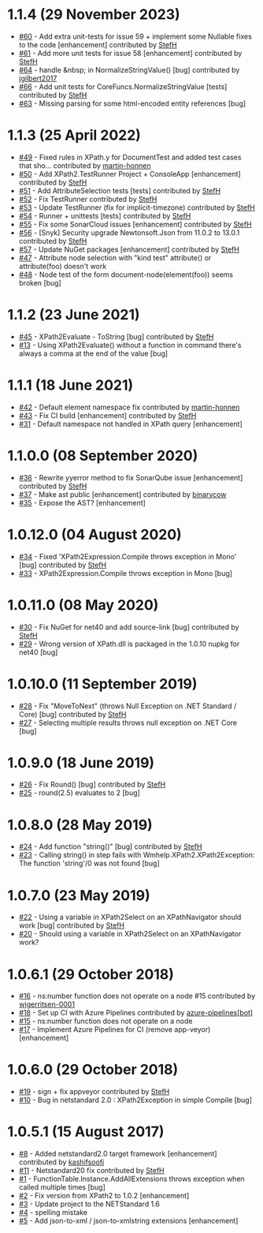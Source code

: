 # 1.1.4 (29 November 2023)
- [#60](https://github.com/StefH/XPath2.Net/pull/60) - Add extra unit-tests for issue 59 + implement some Nullable fixes to the code [enhancement] contributed by [StefH](https://github.com/StefH)
- [#61](https://github.com/StefH/XPath2.Net/pull/61) - Add more unit tests for issue 58 [enhancement] contributed by [StefH](https://github.com/StefH)
- [#64](https://github.com/StefH/XPath2.Net/pull/64) - handle &amp;nbsp; in NormalizeStringValue() [bug] contributed by [jgilbert2017](https://github.com/jgilbert2017)
- [#66](https://github.com/StefH/XPath2.Net/pull/66) - Add unit tests for CoreFuncs.NormalizeStringValue [tests] contributed by [StefH](https://github.com/StefH)
- [#63](https://github.com/StefH/XPath2.Net/issues/63) - Missing parsing for some html-encoded entity references [bug]

# 1.1.3 (25 April 2022)
- [#49](https://github.com/StefH/XPath2.Net/pull/49) - Fixed rules in XPath.y for DocumentTest and added test cases that sho&#8230; contributed by [martin-honnen](https://github.com/martin-honnen)
- [#50](https://github.com/StefH/XPath2.Net/pull/50) - Add XPath2.TestRunner Project + ConsoleApp [enhancement] contributed by [StefH](https://github.com/StefH)
- [#51](https://github.com/StefH/XPath2.Net/pull/51) - Add AttributeSelection tests [tests] contributed by [StefH](https://github.com/StefH)
- [#52](https://github.com/StefH/XPath2.Net/pull/52) - Fix TestRunner contributed by [StefH](https://github.com/StefH)
- [#53](https://github.com/StefH/XPath2.Net/pull/53) - Update TestRunner (fix for implicit-timezone) contributed by [StefH](https://github.com/StefH)
- [#54](https://github.com/StefH/XPath2.Net/pull/54) - Runner + unittests [tests] contributed by [StefH](https://github.com/StefH)
- [#55](https://github.com/StefH/XPath2.Net/pull/55) - Fix some SonarCloud issues [enhancement] contributed by [StefH](https://github.com/StefH)
- [#56](https://github.com/StefH/XPath2.Net/pull/56) - [Snyk] Security upgrade Newtonsoft.Json from 11.0.2 to 13.0.1 contributed by [StefH](https://github.com/StefH)
- [#57](https://github.com/StefH/XPath2.Net/pull/57) - Update NuGet packages [enhancement] contributed by [StefH](https://github.com/StefH)
- [#47](https://github.com/StefH/XPath2.Net/issues/47) - Attribute node selection with &quot;kind test&quot; attribute() or attribute(foo) doesn't work
- [#48](https://github.com/StefH/XPath2.Net/issues/48) - Node test of the form document-node(element(foo)) seems broken [bug]

# 1.1.2 (23 June 2021)
- [#45](https://github.com/StefH/XPath2.Net/pull/45) - XPath2Evaluate - ToString [bug] contributed by [StefH](https://github.com/StefH)
- [#13](https://github.com/StefH/XPath2.Net/issues/13) - Using XPath2Evaluate() without a function in command there's always a comma at the end of the value [bug]

# 1.1.1 (18 June 2021)
- [#42](https://github.com/StefH/XPath2.Net/pull/42) - Default element namespace fix contributed by [martin-honnen](https://github.com/martin-honnen)
- [#43](https://github.com/StefH/XPath2.Net/pull/43) - Fix CI build [enhancement] contributed by [StefH](https://github.com/StefH)
- [#31](https://github.com/StefH/XPath2.Net/issues/31) - Default namespace not handled in XPath query [enhancement]

# 1.1.0.0 (08 September 2020)
- [#36](https://github.com/StefH/XPath2.Net/pull/36) - Rewrite yyerror method to fix SonarQube issue [enhancement] contributed by [StefH](https://github.com/StefH)
- [#37](https://github.com/StefH/XPath2.Net/pull/37) - Make ast public [enhancement] contributed by [binarycow](https://github.com/binarycow)
- [#35](https://github.com/StefH/XPath2.Net/issues/35) - Expose the AST? [enhancement]

# 1.0.12.0 (04 August 2020)
- [#34](https://github.com/StefH/XPath2.Net/pull/34) - Fixed 'XPath2Expression.Compile throws exception in Mono' [bug] contributed by [StefH](https://github.com/StefH)
- [#33](https://github.com/StefH/XPath2.Net/issues/33) - XPath2Expression.Compile throws exception in Mono [bug]

# 1.0.11.0 (08 May 2020)
- [#30](https://github.com/StefH/XPath2.Net/pull/30) - Fix NuGet for net40 and add source-link [bug] contributed by [StefH](https://github.com/StefH)
- [#29](https://github.com/StefH/XPath2.Net/issues/29) - Wrong version of XPath.dll is packaged in the 1.0.10 nupkg for net40 [bug]

# 1.0.10.0 (11 September 2019)
- [#28](https://github.com/StefH/XPath2.Net/pull/28) - Fix &quot;MoveToNext&quot; (throws Null Exception on .NET Standard / Core) [bug] contributed by [StefH](https://github.com/StefH)
- [#27](https://github.com/StefH/XPath2.Net/issues/27) - Selecting multiple results throws null exception on .NET Core [bug]

# 1.0.9.0 (18 June 2019)
- [#26](https://github.com/StefH/XPath2.Net/pull/26) - Fix Round() [bug] contributed by [StefH](https://github.com/StefH)
- [#25](https://github.com/StefH/XPath2.Net/issues/25) - round(2.5) evaluates to 2 [bug]

# 1.0.8.0 (28 May 2019)
- [#24](https://github.com/StefH/XPath2.Net/pull/24) - Add function &quot;string()&quot; [bug] contributed by [StefH](https://github.com/StefH)
- [#23](https://github.com/StefH/XPath2.Net/issues/23) - Calling string() in step fails with Wmhelp.XPath2.XPath2Exception: The function 'string'/0 was not found [bug]

# 1.0.7.0 (23 May 2019)
- [#22](https://github.com/StefH/XPath2.Net/pull/22) - Using a variable in XPath2Select on an XPathNavigator should work [bug] contributed by [StefH](https://github.com/StefH)
- [#20](https://github.com/StefH/XPath2.Net/issues/20) - Should using  a variable in XPath2Select on an XPathNavigator work?

# 1.0.6.1 (29 October 2018)
- [#16](https://github.com/StefH/XPath2.Net/pull/16) - ns:number function does not operate on a node #15 contributed by [wjgerritsen-0001](https://github.com/wjgerritsen-0001)
- [#18](https://github.com/StefH/XPath2.Net/pull/18) - Set up CI with Azure Pipelines contributed by [azure-pipelines[bot]](https://github.com/apps/azure-pipelines)
- [#15](https://github.com/StefH/XPath2.Net/issues/15) - ns:number function does not operate on a node
- [#17](https://github.com/StefH/XPath2.Net/issues/17) - Implement Azure Pipelines for CI (remove app-veyor) [enhancement]

# 1.0.6.0 (29 October 2018)
- [#19](https://github.com/StefH/XPath2.Net/pull/19) - sign + fix appveyor contributed by [StefH](https://github.com/StefH)
- [#10](https://github.com/StefH/XPath2.Net/issues/10) - Bug in netstandard 2.0 : XPath2Exception in simple Compile [bug]

# 1.0.5.1 (15 August 2017)
- [#8](https://github.com/StefH/XPath2.Net/pull/8) - Added netstandard2.0 target framework [enhancement] contributed by [kashifsoofi](https://github.com/kashifsoofi)
- [#11](https://github.com/StefH/XPath2.Net/pull/11) - Netstandard20 fix contributed by [StefH](https://github.com/StefH)
- [#1](https://github.com/StefH/XPath2.Net/issues/1) - FunctionTable.Instance.AddAllExtensions throws exception when called multiple times [bug]
- [#2](https://github.com/StefH/XPath2.Net/issues/2) - Fix version from XPath2 to 1.0.2 [enhancement]
- [#3](https://github.com/StefH/XPath2.Net/issues/3) - Update project to the NETStandard 1.6
- [#4](https://github.com/StefH/XPath2.Net/issues/4) - spelling mistake
- [#5](https://github.com/StefH/XPath2.Net/issues/5) - Add json-to-xml / json-to-xmlstring extensions [enhancement]

